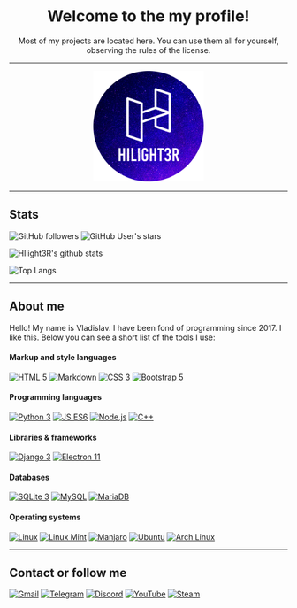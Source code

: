 <h1 align="center">Welcome to the my profile!</h1>
<p align="center">Most of my projects are located here. You can use them all for yourself, observing the rules of the license.</p>

***

<p align="center">
  <img alt="Logo" src="./logo.png" width="200" height="200">
</p>

***

## Stats

![GitHub followers](https://img.shields.io/github/followers/hilight3r?color=555555&label=Followers&logo=github)
![GitHub User's stars](https://img.shields.io/github/stars/hilight3r?affiliations=OWNER%2CCOLLABORATOR%2CORGANIZATION_MEMBER&color=555555&label=My%20stars&logo=github)

![HIlight3R's github stats](https://github-readme-stats.vercel.app/api?username=hilight3r&show_icons=true&theme=dark&include_all_commits=true&count_private=true&disable_animations=true)

![Top Langs](https://github-readme-stats.vercel.app/api/top-langs/?username=hilight3r&langs_count=10&layout=compact&theme=dark)

***

## About me

Hello! My name is Vladislav. I have been fond of programming since 2017. I like this. Below you can see a short list of the tools I use:

#### Markup and style languages

[![HTML 5](https://img.shields.io/badge/-html_5-e34f26?style=for-the-badge&logo=html5&logoColor=ffffff)](https://en.wikipedia.org/wiki/HTML)
[![Markdown](https://img.shields.io/badge/-markdown-000000?style=for-the-badge&logo=markdown&logoColor=ffffff)](https://en.wikipedia.org/wiki/Markdown)
[![CSS 3](https://img.shields.io/badge/-css_3-1572b6?style=for-the-badge&logo=css3&logoColor=ffffff)](https://en.wikipedia.org/wiki/CSS)
[![Bootstrap 5](https://img.shields.io/badge/-bootstrap_5-7952b3?style=for-the-badge&logo=bootstrap&logoColor=ffffff)](https://en.wikipedia.org/wiki/Bootstrap_(front-end_framework))

#### Programming languages

[![Python 3](https://img.shields.io/badge/-python_3-3776ab?style=for-the-badge&logo=python&logoColor=ffffff)](https://en.wikipedia.org/wiki/Python_(programming_language))
[![JS ES6](https://img.shields.io/badge/-js_es6-f7df1e?style=for-the-badge&logo=javascript&logoColor=000000)](https://en.wikipedia.org/wiki/JavaScript)
[![Node.js](https://img.shields.io/badge/-node.js-339933?style=for-the-badge&logo=node.js&logoColor=ffffff)](https://en.wikipedia.org/wiki/Node.js)
[![C++](https://img.shields.io/badge/-c%2B%2B-00599c?style=for-the-badge&logo=c%2B%2B&logoColor=ffffff)](https://en.wikipedia.org/wiki/C%2B%2B)


#### Libraries & frameworks

[![Django 3](https://img.shields.io/badge/-django_3-092e20?style=for-the-badge&logo=django&logoColor=ffffff)](https://en.wikipedia.org/wiki/Django_(web_framework))
[![Electron 11](https://img.shields.io/badge/-electron_11-47848f?style=for-the-badge&logo=electron&logoColor=ffffff)](https://en.wikipedia.org/wiki/Electron_(software_framework))

#### Databases

[![SQLite 3](https://img.shields.io/badge/-sqlite-003b57?style=for-the-badge&logo=sqlite&logoColor=ffffff)](https://en.wikipedia.org/wiki/SQLite)
[![MySQL](https://img.shields.io/badge/-mysql-4479a1?style=for-the-badge&logo=mysql&logoColor=ffffff)](https://en.wikipedia.org/wiki/MySQL)
[![MariaDB](https://img.shields.io/badge/-mariadb-003545?style=for-the-badge&logo=mariadb&logoColor=ffffff)](https://en.wikipedia.org/wiki/MariaDB)

#### Operating systems

[![Linux](https://img.shields.io/badge/-linux-fcc624?style=for-the-badge&logo=linux&logoColor=000000)](https://en.wikipedia.org/wiki/Linux)
[![Linux Mint](https://img.shields.io/badge/-linux_mint-87cf3e?style=for-the-badge&logo=linux-mint&logoColor=ffffff)](https://en.wikipedia.org/wiki/Linux_Mint)
[![Manjaro](https://img.shields.io/badge/-manjaro-35bf5c?style=for-the-badge&logo=manjaro&logoColor=ffffff)](https://en.wikipedia.org/wiki/Manjaro)
[![Ubuntu](https://img.shields.io/badge/-ubuntu-e95420?style=for-the-badge&logo=ubuntu&logoColor=ffffff)](https://en.wikipedia.org/wiki/Ubuntu)
[![Arch Linux](https://img.shields.io/badge/-arch_linux-1793d1?style=for-the-badge&logo=arch-linux&logoColor=ffffff)](https://en.wikipedia.org/wiki/Arch_Linux)

***

## Contact or follow me

[![Gmail](https://img.shields.io/badge/-gmail-d14836?style=for-the-badge&logo=gmail&logoColor=ffffff)](mailto:hilight3r7@gmail.com)
[![Telegram](https://img.shields.io/badge/-telegram-26a5e4?style=for-the-badge&logo=telegram&logoColor=ffffff)](https://t.me/hilight3r)
[![Discord](https://img.shields.io/badge/-discord-7289da?style=for-the-badge&logo=discord&logoColor=ffffff)](https://dsc.bio/hilight3r)
[![YouTube](https://img.shields.io/badge/-youtube-ff0000?style=for-the-badge&logo=youtube&logoColor=ffffff)](https://www.youtube.com/channel/UCD8LySmdCNm6slCtagQVinA)
[![Steam](https://img.shields.io/badge/-steam-000000?style=for-the-badge&logo=steam&logoColor=ffffff)](https://steamcommunity.com/id/hilight3r/)
